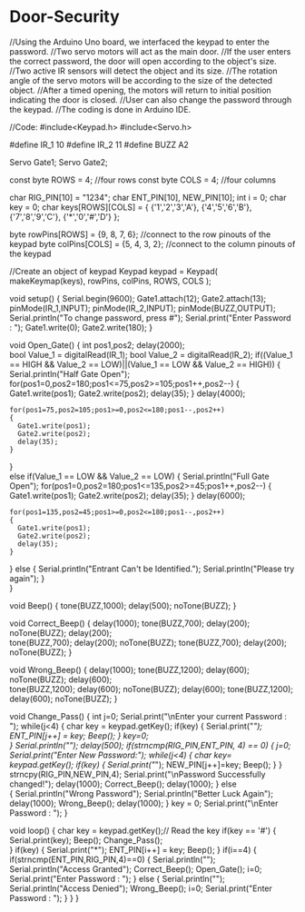 # Door-Security
//Using the Arduino Uno board, we interfaced the keypad to enter the password.
//Two servo motors will act as the main door.
//If the user enters the correct password, the door will open according to the object's size.
//Two active IR sensors will detect the object and its size.
//The rotation angle of the servo motors will be according to the size of the detected object.
//After a timed opening, the motors will return to initial position indicating the door is closed.
//User can also change the password through the keypad. 
//The coding is done in Arduino IDE. 

//Code:
#include<Keypad.h>
#include<Servo.h>

#define IR_1 10
#define IR_2 11
#define BUZZ A2

Servo Gate1;
Servo Gate2;

const byte ROWS = 4; //four rows
const byte COLS = 4; //four columns

char RIG_PIN[10] = "1234";
char ENT_PIN[10], NEW_PIN[10];
int i = 0;
char key = 0;
char keys[ROWS][COLS] = 
{
  {'1','2','3','A'},
  {'4','5','6','B'},
  {'7','8','9','C'},
  {'*','0','#','D'}
};

byte rowPins[ROWS] = {9, 8, 7, 6}; //connect to the row pinouts of the keypad
byte colPins[COLS] = {5, 4, 3, 2}; //connect to the column pinouts of the keypad

//Create an object of keypad
Keypad keypad = Keypad( makeKeymap(keys), rowPins, colPins, ROWS, COLS );

void setup()
{
  Serial.begin(9600);
  Gate1.attach(12);
  Gate2.attach(13);
  pinMode(IR_1,INPUT);
  pinMode(IR_2,INPUT);
  pinMode(BUZZ,OUTPUT);
  Serial.println("To change password, press #"); 
  Serial.print("Enter Password : ");
  Gate1.write(0);
  Gate2.write(180);
}

void Open_Gate()
{
  int pos1,pos2;
  delay(2000);  
  bool Value_1 = digitalRead(IR_1);
  bool Value_2 = digitalRead(IR_2);
  if((Value_1 == HIGH && Value_2 == LOW)||(Value_1 == LOW && Value_2 == HIGH))
  {
    Serial.println("Half Gate Open");    
    for(pos1=0,pos2=180;pos1<=75,pos2>=105;pos1++,pos2--)
    {
      Gate1.write(pos1);
      Gate2.write(pos2);
      delay(35);
    }
    delay(4000);
  
    for(pos1=75,pos2=105;pos1>=0,pos2<=180;pos1--,pos2++)
    {
      Gate1.write(pos1);
      Gate2.write(pos2);
      delay(35);
    }
  }      
  else if(Value_1 == LOW && Value_2 == LOW)
  {
    Serial.println("Full Gate Open");
    for(pos1=0,pos2=180;pos1<=135,pos2>=45;pos1++,pos2--)
    {
      Gate1.write(pos1);
      Gate2.write(pos2);
      delay(35);
    }
    delay(6000);
  
    for(pos1=135,pos2=45;pos1>=0,pos2<=180;pos1--,pos2++)
    {
      Gate1.write(pos1);
      Gate2.write(pos2);
      delay(35);
    }
  }
  else
  {
    Serial.println("Entrant Can't be Identified.");
    Serial.println("Please try again");
  }  
}

void Beep()
{
  tone(BUZZ,1000);
  delay(500);
  noTone(BUZZ);
}

void Correct_Beep()
{
  delay(1000);
  tone(BUZZ,700);
  delay(200);
  noTone(BUZZ);
  delay(200);  
  tone(BUZZ,700);
  delay(200);
  noTone(BUZZ);
  tone(BUZZ,700);
  delay(200);
  noTone(BUZZ);
}

void Wrong_Beep()
{
  delay(1000);
  tone(BUZZ,1200);
  delay(600);
  noTone(BUZZ);
  delay(600);  
  tone(BUZZ,1200);
  delay(600);
  noTone(BUZZ);
  delay(600);
  tone(BUZZ,1200);
  delay(600);
  noTone(BUZZ);
}

void Change_Pass()
{
  int j=0;
  Serial.print("\nEnter your current Password : ");
  while(j<4)
  {
    char key = keypad.getKey();
    if(key)
    {
      Serial.print("*");
      ENT_PIN[j++] = key;
      Beep();
    }
    key=0;    
  }
  Serial.println("");
  delay(500);
  if(strncmp(RIG_PIN,ENT_PIN, 4) == 0)
  {
    j=0;
    Serial.print("Enter New Password:");
    while(j<4)
    {
      char key= keypad.getKey();
      if(key)
      {
        Serial.print("*");
        NEW_PIN[j++]=key;
        Beep();
      }
    }
    strncpy(RIG_PIN,NEW_PIN,4);
    Serial.print("\nPassword Successfully changed!");
    delay(1000);
    Correct_Beep();
    delay(1000);
  }
  else  
  {
    Serial.println("Wrong Password");
    Serial.println("Better Luck Again");
    delay(1000);
    Wrong_Beep();
    delay(1000);
  }
  key = 0;
  Serial.print("\nEnter Password : ");
}

void loop()
{
  char key = keypad.getKey();// Read the key
  if(key == '#')
  {
    Serial.print(key);
    Beep();
    Change_Pass();    
  }
  if(key)
  {
    Serial.print("*");
    ENT_PIN[i++] = key;
    Beep();
  }
  if(i==4)
  {
    if(strncmp(ENT_PIN,RIG_PIN,4)==0)
   {
      Serial.println("");
      Serial.println("Access Granted");
      Correct_Beep();
      Open_Gate();
      i=0;
      Serial.print("Enter Password : ");
   }
   else
   {
      Serial.println("");
      Serial.println("Access Denied");
      Wrong_Beep();
      i=0;
      Serial.print("Enter Password : ");
   }
  }
}
